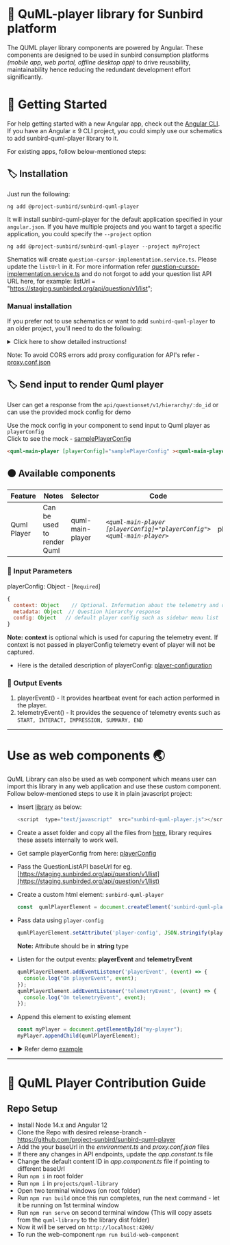 # :diamond_shape_with_a_dot_inside: QuML-player library for Sunbird platform
The QUML player library components are powered by Angular. These components are designed to be used in sunbird consumption platforms *(mobile app, web portal, offline desktop app)* to drive reusability, maintainability hence reducing the redundant development effort significantly.

# :bookmark_tabs: Getting Started
For help getting started with a new Angular app, check out the [Angular CLI](https://angular.io/cli).
If you have an Angular ≥ 9 CLI project, you could simply use our schematics to add sunbird-quml-player library to it.

For existing apps, follow below-mentioned steps:  

## :label: Installation
Just run the following:
```red
ng add @project-sunbird/sunbird-quml-player
```
It will install sunbird-quml-player for the default application specified in your `angular.json`. If you have multiple projects and you want to target a specific application, you could specify the `--project` option

```red
ng add @project-sunbird/sunbird-quml-player --project myProject
```
Shematics will create `question-cursor-implementation.service.ts`. Please update the `listUrl` in it.
For more information refer [question-cursor-implementation.service.ts](https://github.com/project-sunbird/sunbird-quml-player/blob/main/projects/quml-demo-app/src/app/question-cursor-implementation.service.ts) and do not forgot to add your question list API URL here, for example: listUrl = "https://staging.sunbirded.org/api/question/v1/list";

### Manual installation
If you prefer not to use schematics or want to add `sunbird-quml-player` to an older project, you'll need to do the following:

<details>
  <summary>Click here to show detailed instructions!</summary>

  ### :label: Step 1: Install Packages
  These are the peerDependencies of the library, need to be installed in order to use this library.

    npm install @project-sunbird/sunbird-quml-player --save
    npm install @project-sunbird/sb-styles --save
    npm install @project-sunbird/client-services --save
    npm install bootstrap@^4.6.2 --save
    npm install jquery --save
    npm install katex --save
    npm install lodash-es --save
    npm install ngx-bootstrap@^7.1.0 --save


  Note: *As QuML library is build with angular version 12, we are using **bootstrap@^4.6.2** and **ngx-bootstrap@^7.1.0** which are the compatible versions.
  For more reference Check compatibility document for ng-bootstrap [here](https://valor-software.com/ngx-bootstrap/#/documentation#compatibility)*  
  
  ## :label: Step 2: Add question-cursor-implementation.service
  Create a **question-cursor-implementation.service.ts** in a project and which will implement the `QuestionCursor` abstract class.  
  `QuestionCursor` is an abstract class, exported from the library, which needs to be implemented. Basically it has some methods which should make an API request over HTTP  

  For more information refer [question-cursor-implementation.service.ts](https://github.com/project-sunbird/sunbird-quml-player/blob/main/projects/quml-demo-app/src/app/question-cursor-implementation.service.ts) and do not forgot to add your question list API URL here, for example: listUrl = "https://staging.sunbirded.org/api/question/v1/list";

  ### :label: Step 3: Include the styles, scripts and assets in angular.json
  Add the following under `architect.build.assets` for default project  
```javascript
{
  ...
  "build": {
    "builder": "@angular-devkit/build-angular:browser",
    "options": {
      ...
      ...
      "assets": [
        ...
        ...
        {
         "glob": "**/*.*",
         "input": "./node_modules/@project-sunbird/sunbird-quml-player/lib/assets/",
         "output": "/assets/"
        }
      ],
      "styles": [
        ...
        "src/styles.css",
        "./node_modules/@project-sunbird/sb-styles/assets/_styles.scss",
        "./node_modules/@project-sunbird/sunbird-quml-player/lib/assets/styles/quml-carousel.css",
        "./node_modules/katex/dist/katex.min.css"
      ],
      "scripts": [
        ...
        "./node_modules/katex/dist/katex.min.js",
        "./node_modules/jquery/dist/jquery.min.js"
      ]
    }
  }
  ...
  ...
},
```
  
## :label: Step 4: Import the modules and components
Import the required modules such as **CarouselModule**, **QumlLibraryModule**, **HttpClientModule** and **question-cursor-implementation.service** as below:

```javascript
  import { HttpClientModule } from '@angular/common/http';
  import { QumlLibraryModule, QuestionCursor } from '@project-sunbird/sunbird-quml-player';
  import { CarouselModule } from 'ngx-bootstrap/carousel';
  import { QuestionCursorImplementationService } from './question-cursor-implementation.service';

  @NgModule({
   ...

   imports: [ QumlLibraryModule, CarouselModule.forRoot(), HttpClientModule ],
   providers: [{
     provide: QuestionCursor,
     useClass: QuestionCursorImplementationService
   }]

   ...
  })

 export class AppModule { }
```

</details>

Note: To avoid CORS errors add proxy configuration for API's refer - [proxy.conf.json](https://github.com/project-sunbird/sunbird-quml-player/blob/release-5.1.0/projects/quml-demo-app/src/proxy.conf.json)

## :label: Send input to render Quml player
User can get a response from the `api/questionset/v1/hierarchy/:do_id` or can use the provided mock config for demo

Use the mock config in your component to send input to Quml player as `playerConfig`  
Click to see the mock - [samplePlayerConfig](https://github.com/project-sunbird/sunbird-quml-player/blob/release-5.1.0/projects/quml-demo-app/src/app/quml-library-data.ts#L495)  

```html
<quml-main-player [playerConfig]="samplePlayerConfig" ><quml-main-player>
```


## :orange_circle: Available components
|Feature| Notes| Selector|Code|Input|Output
|--|--|--|------------------------------------------------------------------------------------------|---|--|
| Quml Player | Can be used to render Quml | quml-main-player| *`<quml-main-player [playerConfig]="playerConfig"><quml-main-player>`*|playerConfig|playerEvent, telemetryEvent|

### :small_red_triangle_down: Input Parameters
playerConfig: Object - [`Required`]
```javascript
{
  context: Object    // Optional. Information about the telemetry and default settings for quml API requests
  metadata: Object  // Question hierarchy response
  config: Object   // default player config such as sidebar menu list
}
```
**Note:**  **context** is optional which is used for capuring the telemetry event.
If context is not passed in playerConfig telemetry event of player will not be captured.

- Here is the detailed description of playerConfig: [player-configuration](https://inquiry.sunbird.org/learn/product-and-developer-guide/question-set-player/player-configuration)

### :small_red_triangle_down: Output Events
1. playerEvent()    - It provides heartbeat event for each action performed in the player.
2. telemetryEvent() - It provides the sequence of telemetry events such as `START, INTERACT, IMPRESSION, SUMMARY, END`

---
   

# Use as web components :earth_asia:
QuML Library can also be used as web component which means user can import this library in any web application and use these custom component.
Follow below-mentioned steps to use it in plain javascript project:

- Insert [library](https://github.com/project-sunbird/sunbird-quml-player/blob/release-4.7.0/web-component/sunbird-quml-player.js) as below:
	```javascript
	<script  type="text/javascript"  src="sunbird-quml-player.js"></script>
	```
- Create a asset folder and copy all the files from [here](https://github.com/project-sunbird/sunbird-quml-player/tree/release-4.7.0/web-component/assets), library requires these assets internally to work well.

- Get sample playerConfig from here: [playerConfig](https://github.com/project-sunbird/sunbird-quml-player/blob/release-4.7.0/projects/quml-demo-app/src/app/quml-library-data.ts)

- Pass the QuestionListAPI baseUrl for eg. [https://staging.sunbirded.org/api/question/v1/list](https://staging.sunbirded.org/api/question/v1/list)

- Create a custom html element: `sunbird-quml-player`
	```javascript
	const  qumlPlayerElement = document.createElement('sunbird-quml-player');
	```

- Pass data using `player-config`
	```javascript
	qumlPlayerElement.setAttribute('player-config', JSON.stringify(playerConfig));
	```
	**Note:** Attribute should be in **string** type
- Listen for the output events: **playerEvent** and **telemetryEvent**

  ```javascript
  qumlPlayerElement.addEventListener('playerEvent', (event) => {
    console.log("On playerEvent", event);
  });
  qumlPlayerElement.addEventListener('telemetryEvent', (event) => {
    console.log("On telemetryEvent", event);
  });
  ```

- Append this element to existing element
  ```javascript
  const myPlayer = document.getElementById("my-player");
  myPlayer.appendChild(qumlPlayerElement);
  ```
- :arrow_forward: Refer demo [example](https://github.com/project-sunbird/sunbird-quml-player/blob/release-4.7.0/web-component/index.html)  

---

# :bookmark_tabs: QuML Player Contribution Guide  
## Repo Setup  
  - Install Node 14.x and Angular 12
  - Clone the Repo with desired release-branch - https://github.com/project-sunbird/sunbird-quml-player
  - Add the your baseUrl in the *environment.ts* and *proxy.conf.json* files
  - If there any changes in API endpoints, update the *app.constant.ts* file
  - Change the default content ID in *app.component.ts* file if pointing to different baseUrl
  - Run `npm i` in root folder
  - Run `npm i` in `projects/quml-library` 
  - Open two terminal windows (on root folder)
  - Run `npm run build` once this run completes, run the next command - let it be running on 1st terminal window
  - Run `npm run serve` on second terminal window (This will copy assets from the `quml-library` to the library dist folder)
  - Now it will be served on `http://localhost:4200/`
  - To run the web-component `npm run build-web-component`


